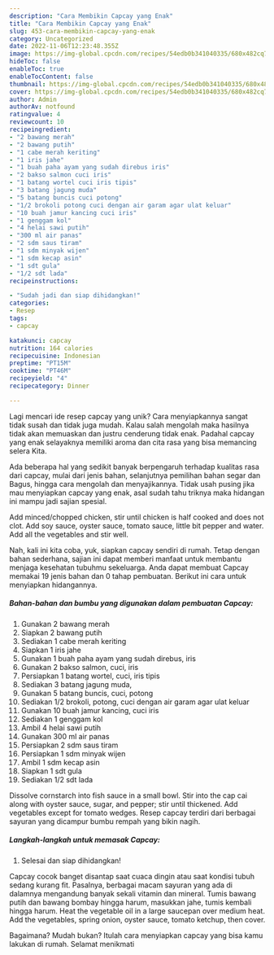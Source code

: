 ```yaml
---
description: "Cara Membikin Capcay yang Enak"
title: "Cara Membikin Capcay yang Enak"
slug: 453-cara-membikin-capcay-yang-enak
category: Uncategorized
date: 2022-11-06T12:23:48.355Z
image: https://img-global.cpcdn.com/recipes/54edb0b341040335/680x482cq70/capcay-foto-resep-utama.jpg
hideToc: false
enableToc: true
enableTocContent: false
thumbnail: https://img-global.cpcdn.com/recipes/54edb0b341040335/680x482cq70/capcay-foto-resep-utama.jpg
cover: https://img-global.cpcdn.com/recipes/54edb0b341040335/680x482cq70/capcay-foto-resep-utama.jpg
author: Admin
authorAv: notfound
ratingvalue: 4
reviewcount: 10
recipeingredient:
- "2 bawang merah"
- "2 bawang putih"
- "1 cabe merah keriting"
- "1 iris jahe"
- "1 buah paha ayam yang sudah direbus iris"
- "2 bakso salmon cuci iris"
- "1 batang wortel cuci iris tipis"
- "3 batang jagung muda"
- "5 batang buncis cuci potong"
- "1/2 brokoli potong cuci dengan air garam agar ulat keluar"
- "10 buah jamur kancing cuci iris"
- "1 genggam kol"
- "4 helai sawi putih"
- "300 ml air panas"
- "2 sdm saus tiram"
- "1 sdm minyak wijen"
- "1 sdm kecap asin"
- "1 sdt gula"
- "1/2 sdt lada"
recipeinstructions:

- "Sudah jadi dan siap dihidangkan!"
categories:
- Resep
tags:
- capcay

katakunci: capcay 
nutrition: 164 calories
recipecuisine: Indonesian
preptime: "PT15M"
cooktime: "PT46M"
recipeyield: "4"
recipecategory: Dinner

---
```





Lagi mencari ide resep capcay yang unik? Cara menyiapkannya sangat tidak susah dan tidak juga mudah. Kalau salah mengolah maka hasilnya tidak akan memuaskan dan justru cenderung tidak enak. Padahal capcay yang enak selayaknya memiliki aroma dan cita rasa yang bisa memancing selera Kita.





Ada beberapa hal yang sedikit banyak berpengaruh terhadap kualitas rasa dari capcay, mulai dari jenis bahan, selanjutnya pemilihan bahan segar dan Bagus, hingga cara mengolah dan menyajikannya. Tidak usah pusing jika mau menyiapkan capcay yang enak,      asal sudah tahu triknya maka hidangan ini mampu jadi sajian spesial.














Add minced/chopped chicken, stir until chicken is half cooked and does not clot. Add soy sauce, oyster sauce, tomato sauce, little bit pepper and water. Add all the vegetables and stir well.






Nah, kali ini kita coba, yuk, siapkan capcay sendiri di rumah. Tetap dengan bahan sederhana, sajian ini dapat memberi manfaat untuk membantu menjaga kesehatan tubuhmu sekeluarga. Anda dapat membuat Capcay memakai 19 jenis bahan dan 0 tahap pembuatan. Berikut ini cara untuk menyiapkan hidangannya.

<!--inarticleads1-->

##### Bahan-bahan dan bumbu yang digunakan dalam pembuatan Capcay:

1. Gunakan 2 bawang merah
1. Siapkan 2 bawang putih
1. Sediakan 1 cabe merah keriting
1. Siapkan 1 iris jahe
1. Gunakan 1 buah paha ayam yang sudah direbus, iris
1. Gunakan 2 bakso salmon, cuci, iris
1. Persiapkan 1 batang wortel, cuci, iris tipis
1. Sediakan 3 batang jagung muda,
1. Gunakan 5 batang buncis, cuci, potong
1. Sediakan 1/2 brokoli, potong, cuci dengan air garam agar ulat keluar
1. Gunakan 10 buah jamur kancing, cuci iris
1. Sediakan 1 genggam kol
1. Ambil 4 helai sawi putih
1. Gunakan 300 ml air panas
1. Persiapkan 2 sdm saus tiram
1. Persiapkan 1 sdm minyak wijen
1. Ambil 1 sdm kecap asin
1. Siapkan 1 sdt gula
1. Sediakan 1/2 sdt lada


Dissolve cornstarch into fish sauce in a small bowl. Stir into the cap cai along with oyster sauce, sugar, and pepper; stir until thickened. Add vegetables except for tomato wedges. Resep capcay terdiri dari berbagai sayuran yang dicampur bumbu rempah yang bikin nagih. 

<!--inarticleads2-->

##### Langkah-langkah untuk memasak Capcay:


1. Selesai dan siap dihidangkan!

Capcay cocok banget disantap saat cuaca dingin atau saat kondisi tubuh sedang kurang fit. Pasalnya, berbagai macam sayuran yang ada di dalamnya mengandung banyak sekali vitamin dan mineral. Tumis bawang putih dan bawang bombay hingga harum, masukkan jahe, tumis kembali hingga harum. Heat the vegetable oil in a large saucepan over medium heat. Add the vegetables, spring onion, oyster sauce, tomato ketchup, then cover. 

Bagaimana? Mudah bukan? Itulah cara menyiapkan capcay yang bisa kamu lakukan di rumah. Selamat menikmati
